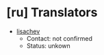 # [ru] Translators 

- [lisachev](https://github.com/lisachev)
	- Contact: not confirmed
	- Status: unkown